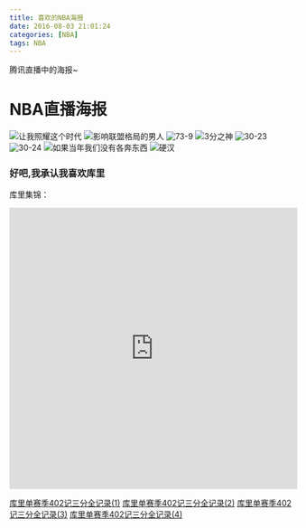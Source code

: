```yaml
---
title: 喜欢的NBA海报
date: 2016-08-03 21:01:24
categories: [NBA]
tags: NBA
---
```


腾讯直播中的海报~
<!-- more -->
# NBA直播海报

![让我照耀这个时代](http://obc3a6u0s.bkt.clouddn.com/10.pic.jpg)
![影响联盟格局的男人](http://obc3a6u0s.bkt.clouddn.com/9.pic.jpg)
![73-9](http://obc3a6u0s.bkt.clouddn.com/6.pic.jpg)
![3分之神](http://obc3a6u0s.bkt.clouddn.com/8.pic.jpg)
![30-23](http://obc3a6u0s.bkt.clouddn.com/4.pic.jpg)
![30-24](http://obc3a6u0s.bkt.clouddn.com/3.pic.jpg)
![如果当年我们没有各奔东西](http://obc3a6u0s.bkt.clouddn.com/7.pic.jpg)
![硬汉](http://obc3a6u0s.bkt.clouddn.com/5.pic.jpg)

### 好吧,我承认我喜欢库里
库里集锦：
<iframe height=498 width=510 src="http://player.youku.com/embed/XMTU5NjU4ODA4NA==" frameborder=0 allowfullscreen></iframe>

[库里单赛季402记三分全记录(1)](http://v.qq.com/cover/7/7kxz9octhcmo01t.html?vid=h0020hfumc3)
[库里单赛季402记三分全记录(2)](http://v.qq.com/cover/6/6fp1b9m6nttqy0p.html?vid=i0020rjlj6t)
[库里单赛季402记三分全记录(3)](http://v.qq.com/cover/1/16857d5zainor08.html?vid=o0020yrgd8p)
[库里单赛季402记三分全记录(4)](http://v.qq.com/cover/r/roghcf5e4j44o31.html?vid=v0020t6dy77)